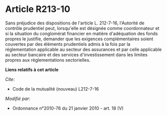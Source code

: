 # Article R213-10

Sans préjudice des dispositions de l'article L. 212-7-16, l'Autorité de contrôle prudentiel peut, lorsqu'elle est désignée
comme coordonnateur et si la situation du conglomérat financier en matière d'adéquation des fonds propres le justifie,
demander que les exigences complémentaires soient couvertes par des éléments prudentiels admis à la fois par la
réglementation applicable au secteur des assurances et par celle applicable au secteur bancaire et des services
d'investissement dans les limites propres aux réglementations sectorielles.

**Liens relatifs à cet article**

_Cite_:

  - Code de la mutualité (nouveau) L212-7-16

_Modifié par_:

  - Ordonnance n°2010-76 du 21 janvier 2010 - art. 18 (V)
